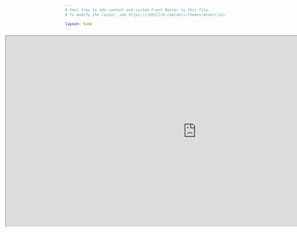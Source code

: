 ```yaml
---
# Feel free to add content and custom Front Matter to this file.
# To modify the layout, see https://jekyllrb.com/docs/themes/#overriding-theme-defaults

layout: home
---
```

  
<head>
  <title>Move Embedded Iframe to the Left Example</title>
  <style>
    .iframe-container {
      margin-left: -5cm;
    }
  </style>
</head>
<body>
  <div class="iframe-container">
    <iframe src="https://www.wolframcloud.com/obj/614d1604-a091-4c9b-ba14-ae14488521e6?_embed=iframe" width="1200" height="600"></iframe>
  </div>
</body>

